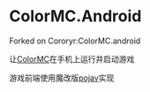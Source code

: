 # ColorMC.Android

Forked on Cororyr:ColorMC.android

让[ColorMC](https://github.com/Coloryr/ColorMC)在手机上运行并启动游戏

游戏前端使用魔改版[pojav](https://github.com/Coloryr/PojavLauncher)实现

